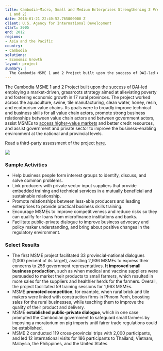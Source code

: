 ```yaml
---
title: Cambodia—Micro, Small and Medium Enterprises Strengthening 2 Project (MSME
  1 and 2)
date: 2016-01-21 22:40:52.765000000 Z
client: U.S. Agency for International Development
start: 2005
end: 2012
regions:
- Asia and the Pacific
country:
- Cambodia
solutions:
- Economic Growth
layout: project
summary: |
  The Cambodia MSME 1 and 2 Project built upon the success of DAI-led employing a market-driven, grassroots strategy aimed at alleviating poverty and fostering economic growth in 17 rural provinces.
---
```


The Cambodia MSME 1 and 2 Project built upon the success of DAI-led employing a market-driven, grassroots strategy aimed at alleviating poverty and fostering economic growth in 17 rural provinces. The project worked across the aquaculture, swine, tile manufacturing, clean water, honey, resin, and ecotourism value chains. Its goals were to broadly improve technical and business skills for all value chain actors, promote strong business relationships between value chain actors and between government actors, assist MSMEs to [access higher-value markets][1] and better credit resources, and assist government and private sector to improve the business-enabling environment at the national and provincial levels.

Read a third-party assessment of the project [here][2].

![][3]

###  Sample Activities

* Help business people form interest groups to identify, discuss, and solve common problems.
* Link producers with private sector input suppliers that provide embedded training and technical services in a mutually beneficial and sustainable relationship.
* Promote relationships between less-able producers and leading enterprises to provide practical business skills training.
* Encourage MSMEs to improve competitiveness and reduce risks so they can qualify for loans from microfinance institutions and banks.
* Facilitate public-private dialogue to improve business advocacy and policy maker understanding, and bring about positive changes in the regulatory environment.

###  Select Results

* The first MSME project facilitated 33 provincial-national dialogues (1,000 percent of its target), assisting 2,936 MSMEs to express their concerns to 256 government representatives. **It improved small business production**, such as when medical and vaccine suppliers were persuaded to market their products to small farmers, which resulted in more sales for the suppliers and healthier herds for the farmers. Overall, the project facilitated 59 training sessions for 1,963 MSMEs.
* MSME **promoted competition**, for example, when rural brick and tile makers were linked with construction firms in Phnom Penh, boosting sales for the rural businesses, while teaching them to improve the quality of their product and delivery.
* MSME **established public-private dialogue**, which in one case prompted the Cambodian government to safeguard small farmers by imposing a moratorium on pig imports until fairer trade regulations could be established.
* MSME 2 conducted 119 cross-provincial trips with 2,000 participants, and led 12 international visits for 186 participants to Thailand, Vietnam, Malaysia, the Philippines, and the United States.

[1]: http://www.youtube.com/watch?v=gnbpvYZ7PzU
[2]: https://www.microlinks.org/blog/did-facilitation-approach-pass-test-time-insights-%E2%80%9Cex-post%E2%80%9D-assessment-cambodia
[3]: /assets/images/projects/CambodiaMSMEII.jpg
